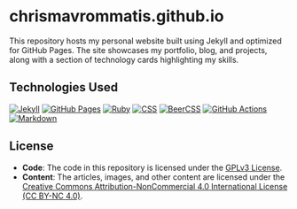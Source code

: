 # chrismavrommatis.github.io

This repository hosts my personal website built using Jekyll and optimized for GitHub Pages. The site showcases my portfolio, blog, and projects, along with a section of technology cards highlighting my skills.

## Technologies Used

[![Jekyll](https://img.shields.io/badge/-Jekyll-CC0000?logo=jekyll&logoColor=white&style=flat-square)](https://jekyllrb.com/)
[![GitHub Pages](https://img.shields.io/badge/-GitHub%20Pages-222222?logo=githubpages&logoColor=white&style=flat-square)](https://pages.github.com/)
[![Ruby](https://img.shields.io/badge/-Ruby-CC342D?logo=ruby&logoColor=white&style=flat-square)](https://www.ruby-lang.org/en/)
[![CSS](https://img.shields.io/badge/-CSS3-1572B6?logo=css3&logoColor=white&style=flat-square)](https://www.w3.org/Style/CSS/)
[![BeerCSS](https://img.shields.io/badge/-BeerCSS-FFD700?style=flat-square)](https://www.beercss.com/)
[![GitHub Actions](https://img.shields.io/badge/-GitHub%20Actions-2088FF?logo=githubactions&logoColor=white&style=flat-square)](https://github.com/features/actions)
[![Markdown](https://img.shields.io/badge/-Markdown-000000?logo=markdown&logoColor=white&style=flat-square)](https://daringfireball.net/projects/markdown/)

## License

- **Code**: The code in this repository is licensed under the [GPLv3 License](./LICENSE-GPL-3.0).
- **Content**: The articles, images, and other content are licensed under the [Creative Commons Attribution-NonCommercial 4.0 International License (CC BY-NC 4.0)](./LICENSE-CC-BY-NC).

